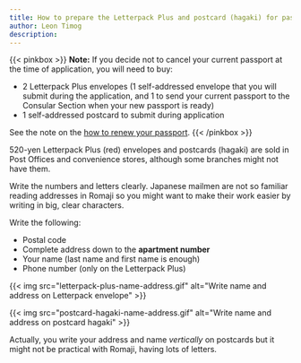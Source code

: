```yaml
---
title: How to prepare the Letterpack Plus and postcard (hagaki) for passport renewal
author: Leon Timog
description: 
---
```

{{< pinkbox >}}
**Note:** If you decide not to cancel your current passport at the time of application, you will need to buy:

- 2 Letterpack Plus envelopes (1 self-addressed envelope that you will submit during the application, and 1 to send your current passport to the Consular Section when your new passport is ready)
- 1 self-addressed postcard to submit during application

See the note on the [how to renew your passport](../how-to-renew-passport-philippine-embassy-tokyo/#2-prepare-the-necessary-documents).
{{< /pinkbox >}}

520-yen Letterpack Plus (red) envelopes and postcards (hagaki) are sold in Post Offices and convenience stores, although some branches might not have them. 

Write the numbers and letters clearly. Japanese mailmen are not so familiar reading addresses in Romaji so you might want to make their work easier by writing in big, clear characters.

Write the following:

- Postal code
- Complete address down to the **apartment number**
- Your name (last name and first name is enough)
- Phone number (only on the Letterpack Plus)

{{< img src="letterpack-plus-name-address.gif" alt="Write name and address on Letterpack envelope" >}}

{{< img src="postcard-hagaki-name-address.gif" alt="Write name and address on postcard hagaki" >}}

Actually, you write your address and name *vertically* on postcards but it might not be practical with Romaji, having lots of letters.

